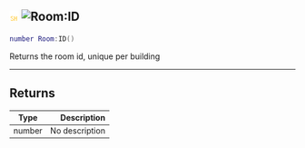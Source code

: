 ## ![shared](../../.gitbook/assets/shared.png) ![Room](./readme/room "mention"):ID

```lua
number Room:ID()
```

Returns the room id, unique per building

------
## Returns

| Type   | Description |
| ------ | ----------: |
| number | No description |

